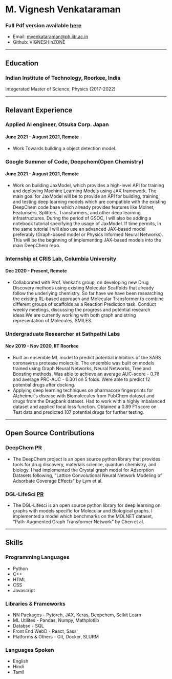 # M. Vignesh Venkataraman

### Full Pdf version available [here](https://drive.google.com/file/d/17Vr0Y4c-u3zHBRGr2Niwul4jkwLU6Iu3/view?usp=sharing)
* Email: mvenkataraman@ph.iitr.ac.in
* Github: VIGNESHinZONE


---
## Education
### Indian Institute of Technology, Roorkee, India 
  Integerated Master of Science, Physics 
  (2017-2022)
  
---
## Relavant Experience
### Applied AI engineer, Otsuka Corp. Japan
#### June 2021 - August 2021, Remote
  * Work Towards building a object detection model.

### Google Summer of Code, Deepchem(Open Chemistry)
#### June 2021 - August 2021, Remote
  * Work on building JaxModel, which provides a high-level API for training and deploying Machine Learning Models using JAX framework. The main goal for JaxModel will be to provide an API for building, training, and testing deep learning models which are compatible with the existing DeepChem code base which already provides features like Molnet, Featurisers, Splitters, Transformers, and other deep learning infrastructures. During the period of GSOC, I will also be adding a notebook tutorial specifying the usage of JaxModel. If time permits, In the same tutorial I will also use an advanced JAX-based model preferably (Graph-based model or Physics Informed Neural Networks). This will be the beginning of implementing JAX-based models into the main DeepChem repo.

### Internship at CRIS Lab, Columbia University
#### Dec 2020 - Present, Remote
  * Collaborated with Prof. Venkat's group, on developing new Drug Discovery methods using existing Molecular Scaffolds that already follow the underlying chemistry. So far have we have been researching the existing RL-based approach and Molecular Transformer to combine different groups of scaffolds as a Reaction Prediction task. Conduct weekly meetings, discussing the progress and potential research ideas.We are currently working with both graph and string representation of Molecules, SMILES.

### Undergraduate Researcher at Sathpathi Labs 
#### Nov 2019 - Nov 2020, IIT Roorkee
  * Built an ensemble ML model to predict potential inhibitors of the SARS coronavirus protease molecule. The ensemble was built on models trained using Graph Neural Networks, Neural Networks, Tree and Boosting methods. Was able to achieve an average AUC-score - 0.76 and average PRC-AUC - 0.301 on 5 folds. Were able to predict 12 potential drugs after docking.
  * Applying deep learning techniques on pharmacore fingerprints for Alzheimer's disease with Biomolecules from PubChem dataset and drugs from the Drugbank dataset. Had to work with a highly imbalanced dataset and applied focal loss function. Obtained a 0.89 F1 score on Test data and predicted 107 potential drugs for further testing.

---
## Open Source Contributions
### DeepChem [PR](https://github.com/deepchem/deepchem/pulls/VIGNESHinZONE)
  * The DeepChem project is an open source python library that provides tools for drug discovery, materials science, quantum chemistry, and biology. I had implemented the Crystal graph model for Adsorption Datasets following, "Lattice Convolutional Neural Network Modeling of Adsorbate Coverage Effects" by Lym et al.
### DGL-LifeSci [PR](https://github.com/deepchem/deepchem/pulls/VIGNESHinZONE)
  * The DGL-Lifesci is an open source python library for deep learning on graphs with models specific for Molecular and Biological graphs. I implemented a model which benchmarks on the MOLNET dataset, "Path-Augmented Graph Transformer Network" by Chen et al.

---
## Skills

### Programming Languages
* Python
* C++
* HTML
* CSS
* Javascript

### Libraries & Frameworks
* NN Packages - Pytorch, JAX, Keras, Deepchem, Scikit Learn
* ML Utilites - Pandas, Numpy, Mathplotlib
* Databse - SQL
* Front End WebD - React, Sass 
* Platforms & Others - Git, Docker, SLURM

### Languages Spoken
* English
* Hindi
* Tamil

